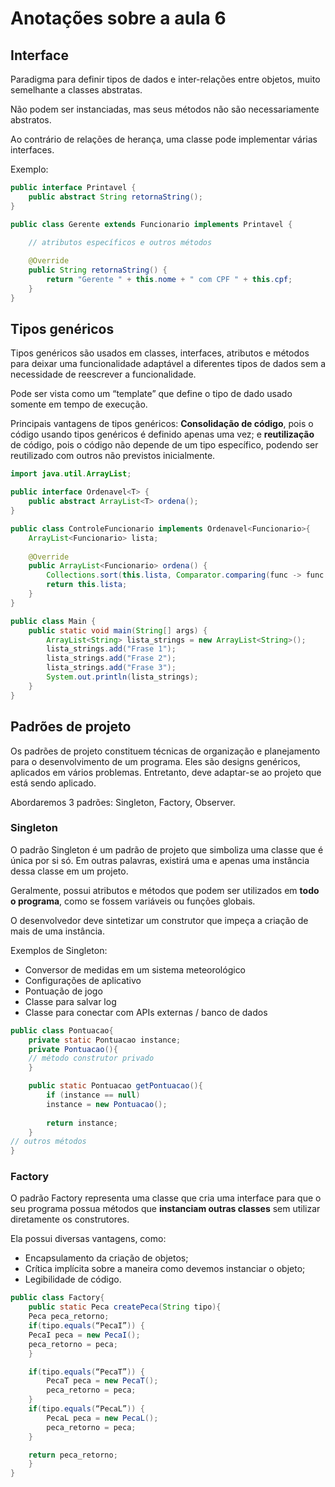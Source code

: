 # Anotações sobre a aula 6

## Interface
Paradigma para definir tipos de dados e inter-relações entre objetos, muito semelhante a classes abstratas.

Não podem ser instanciadas, mas seus métodos não são necessariamente abstratos.

Ao contrário de relações de herança, uma classe pode implementar várias interfaces.

Exemplo:
```java
public interface Printavel {
    public abstract String retornaString();
}

public class Gerente extends Funcionario implements Printavel {
    
    // atributos específicos e outros métodos

    @Override
    public String retornaString() {
        return "Gerente " + this.nome + " com CPF " + this.cpf;
    }
}

```

## Tipos genéricos
Tipos genéricos são usados em classes, interfaces, atributos e métodos para deixar uma funcionalidade adaptável a diferentes tipos de dados sem a necessidade de reescrever a funcionalidade.

Pode ser vista como um “template” que define o tipo de dado usado somente em tempo de execução.

Principais vantagens de tipos genéricos: **Consolidação de código**, pois o código usando tipos genéricos é definido apenas uma vez; e **reutilização** de código, pois o código não depende de um tipo específico, podendo ser reutilizado com outros não previstos inicialmente.

```java
import java.util.ArrayList;

public interface Ordenavel<T> {
    public abstract ArrayList<T> ordena();
}

public class ControleFuncionario implements Ordenavel<Funcionario>{
    ArrayList<Funcionario> lista;
    
    @Override
    public ArrayList<Funcionario> ordena() {
        Collections.sort(this.lista, Comparator.comparing(func -> func.getNome()));
        return this.lista;
    }
}

public class Main {
    public static void main(String[] args) {
        ArrayList<String> lista_strings = new ArrayList<String>();
        lista_strings.add("Frase 1");
        lista_strings.add("Frase 2");
        lista_strings.add("Frase 3");
        System.out.println(lista_strings);
    }
}
```

## Padrões de projeto
Os padrões de projeto constituem técnicas de organização e planejamento para o desenvolvimento de um programa. Eles são designs genéricos, aplicados em vários problemas. Entretanto, deve adaptar-se ao projeto que está sendo aplicado.

Abordaremos 3 padrões: Singleton, Factory, Observer.

### Singleton
O padrão Singleton é um padrão de projeto que simboliza uma classe que é única por si só. Em outras palavras, existirá uma e apenas uma instância dessa classe em um projeto.

Geralmente, possui atributos e métodos que podem ser utilizados em **todo o programa**, como se fossem variáveis ou funções globais.

O desenvolvedor deve sintetizar um construtor que impeça a criação de mais de uma instância.

Exemplos de Singleton:
- Conversor de medidas em um sistema meteorológico
- Configurações de aplicativo
- Pontuação de jogo
- Classe para salvar log
- Classe para conectar com APIs externas / banco de dados

```java
public class Pontuacao{
    private static Pontuacao instance;
    private Pontuacao(){
    // método construtor privado
    }

    public static Pontuacao getPontuacao(){
        if (instance == null)
        instance = new Pontuacao();
    
        return instance;
    }
// outros métodos
}
```

### Factory
O padrão Factory representa uma classe que cria uma interface para que o seu programa possua métodos que **instanciam outras classes** sem utilizar diretamente os construtores.

Ela possui diversas vantagens, como:
- Encapsulamento da criação de objetos;
- Crítica implícita sobre a maneira como devemos instanciar o objeto;
- Legibilidade de código.

```java
public class Factory{
    public static Peca createPeca(String tipo){
    Peca peca_retorno;
    if(tipo.equals(“PecaI”)) {
    PecaI peca = new PecaI();
    peca_retorno = peca;
    }

    if(tipo.equals(“PecaT”)) {
        PecaT peca = new PecaT();
        peca_retorno = peca;
    }
    if(tipo.equals(“PecaL”)) {
        PecaL peca = new PecaL();
        peca_retorno = peca;
    }

    return peca_retorno;
    }
}
```